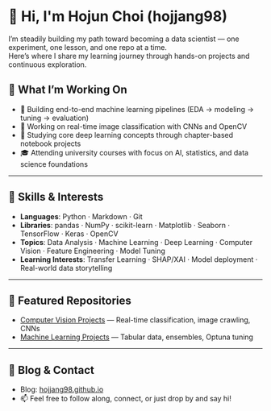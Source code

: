 # 👋 Hi, I'm Hojun Choi (hojjang98)

I’m steadily building my path toward becoming a data scientist — one experiment, one lesson, and one repo at a time.  
Here’s where I share my learning journey through hands-on projects and continuous exploration.

## 🚀 What I’m Working On
- 🧠 Building end-to-end machine learning pipelines (EDA → modeling → tuning → evaluation)
- 📸 Working on real-time image classification with CNNs and OpenCV
- 🧪 Studying core deep learning concepts through chapter-based notebook projects
- 🎓 Attending university courses with focus on AI, statistics, and data science foundations

---

## 🧠 Skills & Interests
- **Languages**: Python · Markdown · Git
- **Libraries**: pandas · NumPy · scikit-learn · Matplotlib · Seaborn · TensorFlow · Keras · OpenCV
- **Topics**: Data Analysis · Machine Learning · Deep Learning · Computer Vision · Feature Engineering · Model Tuning
- **Learning Interests**: Transfer Learning · SHAP/XAI · Model deployment · Real-world data storytelling

---

## 📂 Featured Repositories
- [Computer Vision Projects](https://github.com/hojjang98/CV-Projects) — Real-time classification, image crawling, CNNs
- [Machine Learning Projects](https://github.com/hojjang98/ML-Projects) — Tabular data, ensembles, Optuna tuning

---

## 📘 Blog & Contact
- Blog: [hojjang98.github.io](https://hojjang98.github.io/)
- 📫 Feel free to follow along, connect, or just drop by and say hi!
